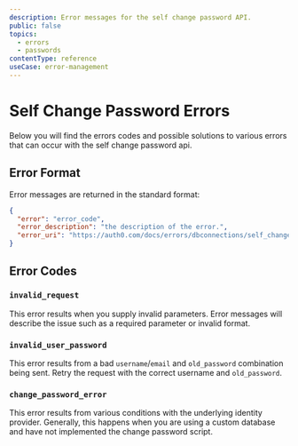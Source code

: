 ```yaml
---
description: Error messages for the self change password API.
public: false
topics:
  - errors
  - passwords
contentType: reference
useCase: error-management
---
```

# Self Change Password Errors

Below you will find the errors codes and possible solutions to various errors that can occur with the self change password api.

## Error Format

Error messages are returned in the standard format:

```json
{
  "error": "error_code",
  "error_description": "the description of the error.",
  "error_uri": "https://auth0.com/docs/errors/dbconnections/self_change_password"
}
```


## Error Codes

### `invalid_request`

This error results when you supply invalid parameters. Error messages will describe the issue such as a required parameter or invalid format.


### `invalid_user_password`

This error results from a bad `username`/`email` and `old_password` combination being sent. Retry the request with the correct username and `old_password`.


### `change_password_error`

This error results from various conditions with the underlying identity provider. Generally, this happens when you are using a custom database and have not implemented the change password script.
